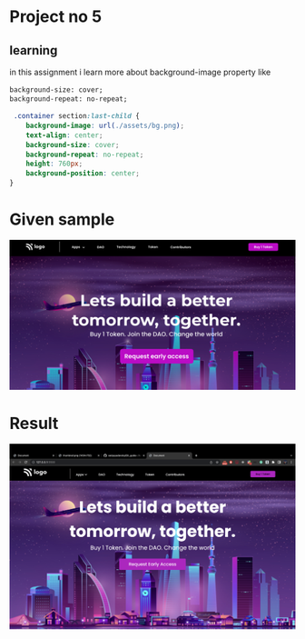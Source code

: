 # Project no 5 
  ## learning 
in this assignment i learn more about background-image property 
like 
```
background-size: cover;
background-repeat: no-repeat;
```

```css
 .container section:last-child {
    background-image: url(./assets/bg.png);
    text-align: center;
    background-size: cover;
    background-repeat: no-repeat;
    height: 760px;
    background-position: center;
}
```
# Given sample
![sample image](./thumbnail.png)
# Result 
![my result](./assets/Screenshot%202022-12-24%20at%2011.47.44%20am.png)